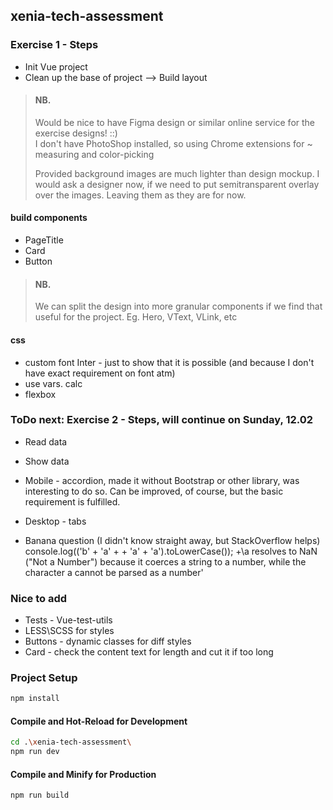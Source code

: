 ## xenia-tech-assessment

### Exercise 1 - Steps

+ Init Vue project
+ Clean up the base of project
  --> Build layout
>  #### NB.
> Would be nice to have Figma design or similar online service for the exercise designs! ::) \
> I don't have PhotoShop installed, so using Chrome extensions for ~ measuring and color-picking
> 
> Provided background images are much lighter than design mockup. I would ask a designer now, if we need to put
  semitransparent overlay over the images. Leaving them as they are for now.
  
#### build components
* PageTitle
* Card
* Button

>  #### NB.
> We can split the design into more granular components if we find that useful for the project. Eg. Hero, VText,
  VLink, etc

#### css
* custom font Inter - just to show that it is possible (and because I don't have exact requirement on font atm)
* use vars. calc
* flexbox

### ToDo next: Exercise 2 - Steps, will continue on Sunday, 12.02
* Read data
* Show data
* Mobile - accordion, made it without Bootstrap or other library, was interesting to do so.
Can be improved, of course, but the basic requirement is fulfilled.
* Desktop - tabs

* Banana question (I didn't know straight away, but StackOverflow helps)
console.log(('b' + 'a' + + 'a' + 'a').toLowerCase());
+\a resolves to NaN ("Not a Number") because it coerces a string to a number, while the character a cannot be parsed as a number'


### Nice to add

* Tests - Vue-test-utils
* LESS\SCSS for styles
* Buttons - dynamic classes for diff styles
* Card - check the content text for length and cut it if too long

### Project Setup

```sh
npm install
```

#### Compile and Hot-Reload for Development

```sh
cd .\xenia-tech-assessment\
npm run dev
```

#### Compile and Minify for Production

```sh
npm run build
```
